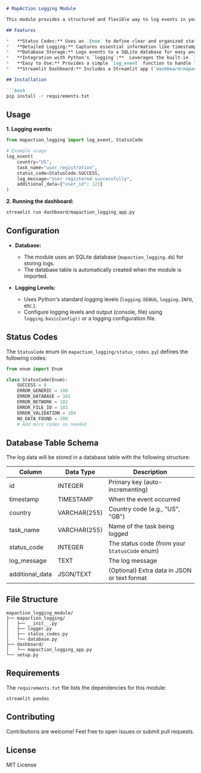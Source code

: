 ```markdown
# MapAction Logging Module

This module provides a structured and flexible way to log events in your MapAction applications, including the ability to store logs in a database and visualize them with a Streamlit dashboard.

## Features

*   **Status Codes:** Uses an `Enum` to define clear and organized status codes for various events (success, errors, no data, etc.).
*   **Detailed Logging:** Captures essential information like timestamps, country, task name, status code, log message, and optional additional data.
*   **Database Storage:** Logs events to a SQLite database for easy analysis and retrieval.
*   **Integration with Python's `logging`:**  Leverages the built-in `logging` module for flexibility in log handling and output.
*   **Easy to Use:** Provides a simple `log_event` function to handle logging operations.
*   **Streamlit Dashboard:** Includes a Streamlit app (`dashboard/mapaction_logging_app.py`) to visualize and filter log data.

## Installation

```bash
pip install -r requirements.txt
```

## Usage

**1. Logging events:**

```python
from mapaction_logging import log_event, StatusCode 

# Example usage
log_event(
    country="US", 
    task_name="user_registration", 
    status_code=StatusCode.SUCCESS, 
    log_message="User registered successfully", 
    additional_data={"user_id": 123}
)
```

**2. Running the dashboard:**

```bash
streamlit run dashboard/mapaction_logging_app.py
```

## Configuration

*   **Database:**
    *   The module uses an SQLite database (`mapaction_logging.db`) for storing logs.
    *   The database table is automatically created when the module is imported.

*   **Logging Levels:**
    *   Uses Python's standard logging levels (`logging.DEBUG`, `logging.INFO`, etc.).
    *   Configure logging levels and output (console, file) using `logging.basicConfig()` or a logging configuration file.

## Status Codes

The `StatusCode` enum (in `mapaction_logging/status_codes.py`) defines the following codes:

```python
from enum import Enum

class StatusCode(Enum):
    SUCCESS = 0
    ERROR_GENERIC = 100
    ERROR_DATABASE = 101
    ERROR_NETWORK = 102
    ERROR_FILE_IO = 103
    ERROR_VALIDATION = 104
    NO_DATA_FOUND = 200
    # Add more codes as needed
```

## Database Table Schema

The log data will be stored in a database table with the following structure:

| Column        | Data Type    | Description                                 |
|---------------|--------------|---------------------------------------------|
| id            | INTEGER      | Primary key (auto-incrementing)             |
| timestamp     | TIMESTAMP    | When the event occurred                     |
| country       | VARCHAR(255) | Country code (e.g., "US", "GB")             |
| task_name     | VARCHAR(255) | Name of the task being logged              |
| status_code   | INTEGER      | The status code (from your `StatusCode` enum) |
| log_message   | TEXT         | The log message                             |
| additional_data | JSON/TEXT    | (Optional) Extra data in JSON or text format |

## File Structure

```
mapaction_logging_module/
├── mapaction_logging/
│   ├── __init__.py
│   ├── logger.py
│   ├── status_codes.py
│   └── database.py
├── dashboard/
│   └── mapaction_logging_app.py 
└── setup.py
```

## Requirements

The `requirements.txt` file lists the dependencies for this module:

```
streamlit pandas
```

## Contributing

Contributions are welcome! Feel free to open issues or submit pull requests.

## License

MIT License